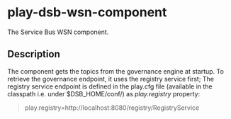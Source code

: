 # play-dsb-wsn-component

The Service Bus WSN component.

## Description

The component gets the topics from the governance engine at startup. To retrieve the governance endpoint, it uses the registry service first; The registry service endpoint is defined in the play.cfg file (available in the classpath i.e. under $DSB_HOME/conf/) as *play.registry* property:

> play.registry=http://localhost:8080/registry/RegistryService
